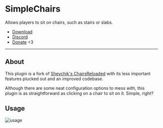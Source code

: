 # SimpleChairs
Allows players to sit on chairs, such as stairs or slabs.

* [Download](https://modrinth.com/plugin/simplechairs)
* [Discord](https://thbn.me/discord)
* [Donate](https://github.com/sponsors/TehBrian) <3

---

## About
This plugin is a fork of [Shevchik's ChairsReloaded][shevchik-cr]
with its less important features plucked out and an improved codebase.

Although there are some neat configuration options to mess with, this plugin
is as straightforward as clicking on a chair to sit on it. Simple, right?

[shevchik-cr]: https://dev.bukkit.org/projects/chairsreloaded

## Usage
![usage](assets/usage.gif)

